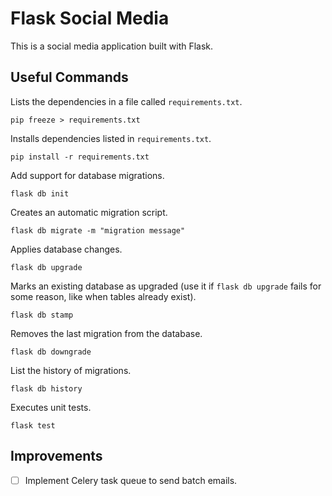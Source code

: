 # Flask Social Media

This is a social media application built with Flask.

## Useful Commands

Lists the dependencies in a file called `requirements.txt`.

`pip freeze > requirements.txt`

Installs dependencies listed in `requirements.txt`.

`pip install -r requirements.txt`

Add support for database migrations.

`flask db init`

Creates an automatic migration script.

`flask db migrate -m "migration message"`

Applies database changes.

`flask db upgrade`

Marks an existing database as upgraded (use it if `flask db upgrade` fails for some reason, like when tables already exist).

`flask db stamp`

Removes the last migration from the database.

`flask db downgrade`

List the history of migrations.

`flask db history`

Executes unit tests.

`flask test`

## Improvements

- [ ] Implement Celery task queue to send batch emails.
